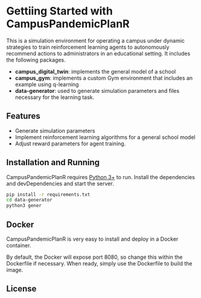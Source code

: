 # Gettiing Started with CampusPandemicPlanR
This is a simulation environment for operating a campus under dynamic strategies to train reinforcement learning agents to autonomously recommend actions to administrators in an educational setting. It includes the following packages.

- **campus_digital_twin**: implements the general model of a school
- **campus_gym**: implements a custom Gym environment that includes an example using q-learning
- **data-generator**: used to generate simulation parameters and files necessary for the learning task.

## Features

- Generate simulation parameters
- Implement reinforcement learning algorithms for a general school model
- Adjust reward parameters for agent training.


## Installation and Running

CampusPandemicPlanR requires [Python 3+](https://www.python.org) to run.
Install the dependencies and devDependencies and start the server.

```sh
pip install -r requirements.txt 
cd data-generator
python3 gener
```
## Docker

CampusPandemicPlanR is very easy to install and deploy in a Docker container.

By default, the Docker will expose port 8080, so change this within the
Dockerfile if necessary. When ready, simply use the Dockerfile to
build the image.

## License

